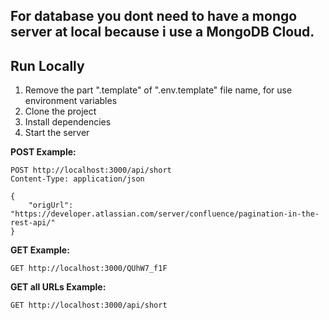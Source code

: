 ## For database you dont need to have a mongo server at local because i use a MongoDB Cloud.

## Run Locally

1. Remove the part ".template" of ".env.template" file name, for use environment variables
2. Clone the project
3. Install dependencies
4. Start the server

**POST Example:**

```http
POST http://localhost:3000/api/short
Content-Type: application/json

{
    "origUrl": "https://developer.atlassian.com/server/confluence/pagination-in-the-rest-api/"
}

```

**GET Example:**

```http
GET http://localhost:3000/QUhW7_f1F
```

**GET all URLs Example:**

```http
GET http://localhost:3000/api/short

```
